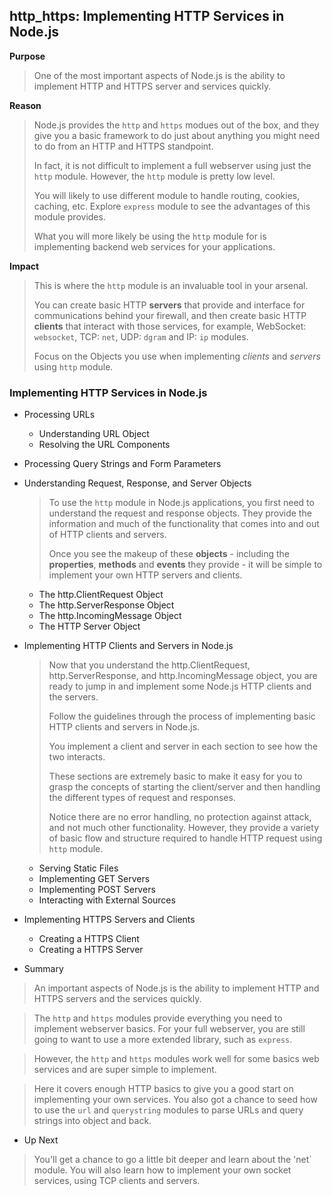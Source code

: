 ## http_https: Implementing HTTP Services in Node.js

**Purpose**
> One of the most important aspects of Node.js is the ability to 
> implement HTTP and HTTPS server and services quickly.

**Reason**
> Node.js provides the `http` and `https` modues out of the box,
> and they give you a basic framework to do just about anything
> you might need to do from an HTTP and HTTPS standpoint.
>
> In fact, it is not difficult to implement a full webserver using
> just the `http` module. However, the `http` module is pretty 
> low level.
>
> You will likely to use different module to handle routing, 
> cookies, caching, etc. Explore `express` module to see the 
> advantages of this module provides.
>
> What you will more likely be using the `http` module for is 
> implementing backend web services for your applications.

**Impact**
> This is where the `http` module is an invaluable tool in your
> arsenal.
>
> You can create basic HTTP **servers** that provide and interface 
> for communications behind your firewall, and then create basic
> HTTP **clients** that interact with those services, for example,
> WebSocket: `websocket`, TCP: `net`, UDP: `dgram` and IP: `ip` 
> modules.
>
> Focus on the Objects you use when implementing *clients* and
> *servers* using `http` module.

### Implementing HTTP Services in Node.js 

- Processing URLs
  - Understanding URL Object
  - Resolving the URL Components
	
- Processing Query Strings and Form Parameters

- Understanding Request, Response, and Server Objects
  > To use the `http` module in Node.js applications, you first need to 
  > understand the request and response objects. They provide the 
  > information and much of the functionality that comes into and out of 
  > HTTP clients and servers.
  >
  > Once you see the makeup of these **objects** - including the 
  > **properties**, **methods** and **events** they provide - it will be simple 
  > to implement your own HTTP servers and clients.
  
  - The http.ClientRequest Object
  - The http.ServerResponse Object
  - The http.IncomingMessage Object
  - The HTTP Server Object
	
- Implementing HTTP Clients and Servers in Node.js
	> Now that you understand the http.ClientRequest, http.ServerResponse, and
	> http.IncomingMessage object, you are ready to jump in and implement some
	> Node.js HTTP clients and the servers.
	>
	> Follow the guidelines through the process of implementing basic HTTP 
	> clients and servers in Node.js.
	>
	> You implement a client and server in each section to see how the two 
	> interacts.
	>
	> These sections are extremely basic to make it easy for you to grasp the
	> concepts of starting the client/server and then handling the different
	> types of request and responses.
	>
	> Notice there are no error handling, no protection against attack, and
	> not much other functionality. However, they provide a variety of basic
	> flow and structure required to handle HTTP request using `http` module.
	
  - Serving Static Files
  - Implementing GET Servers
  - Implementing POST Servers
  - Interacting with External Sources

- Implementing HTTPS Servers and Clients
  - Creating a HTTPS Client
  - Creating a HTTPS Server

- Summary
> An important aspects of Node.js is the ability to implement HTTP and HTTPS servers and the
> services quickly.

> The `http` and `https` modules provide everything you need to implement webserver basics.
> For your full webserver, you are still going to want to use a more extended library, such
> as `express`. 

> However, the `http` and `https` modules work well for some basics web services and are 
> super simple to implement.

> Here it covers enough HTTP basics to give you a good start on implementing your own
> services. You also got a chance to seed how to use the `url` and `querystring` modules
> to parse URLs and query strings into object and back.

- Up Next
> You'll get a chance to go a little bit deeper and learn about the 'net` module. You
> will also learn how to implement your own socket services, using TCP clients and
> servers.

